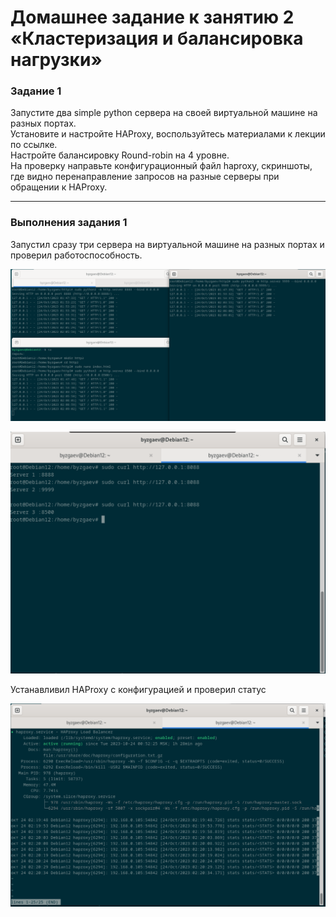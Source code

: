 # Домашнее задание к занятию 2 «Кластеризация и балансировка нагрузки»

### Задание 1
Запустите два simple python сервера на своей виртуальной машине на разных портах.    
Установите и настройте HAProxy, воспользуйтесь материалами к лекции по ссылке.    
Настройте балансировку Round-robin на 4 уровне.  
На проверку направьте конфигурационный файл haproxy, скриншоты, где видно перенаправление запросов на разные серверы при обращении к HAProxy.

------

### Выполнения задания 1

 Запустил сразу три сервера на виртуальной машине на разных портах и проверил работоспособность.

 ![image](https://github.com/Byzgaev-I/Cluster_and_balansing/blob/main/3%20servera.png)

 ![image](https://github.com/Byzgaev-I/Cluster_and_balansing/blob/main/3%20servera%20test.png)

Устанавливил HAProxy c конфигурацией и проверил статус
 
![image](https://github.com/Byzgaev-I/Cluster_and_balansing/blob/main/haproxy%20status.png)



 
